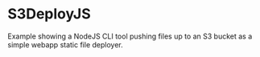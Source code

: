 S3DeployJS
==========

Example showing a NodeJS CLI tool pushing files up to an S3 bucket as a simple webapp static file deployer.
